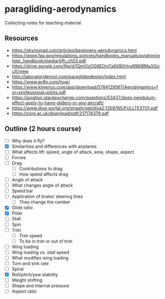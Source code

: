 # paragliding-aerodynamics

Collecting notes for teaching material.


## Resources

- https://skynomad.com/articles/beginners-aerodynamics.html
- https://www.faa.gov/regulations_policies/handbooks_manuals/aviation/glider_handbook/media/gfh_ch03.pdf
- https://drive.google.com/file/d/1QmOzOG6EOmTa6XB0HruR98iBMa3GjzuX/view
- http://laboratoridenvol.com/paragliderdesign/index.html
- https://www.av8n.com/how/
- https://www.kimerius.com/app/download/5784129567/Aerodynamics+for+professional+pilots.pdf
- https://aviation.stackexchange.com/questions/53437/does-pendulum-effect-apply-to-hang-gliders-or-any-aircraft/
- https://www.diva-portal.org/smash/get/diva2:1359785/FULLTEXT01.pdf
- https://core.ac.uk/download/pdf/217174379.pdf


## Outline (2 hours course)

- [ ] Why does it fly?
- [x] Similarities and differences with airplanes
- [ ] What affects lift: speed, angle of attack, area, shape, aspect
- [ ] Forces
- [ ] Drag
   - [ ] Contributions to drag
   - [ ] How speed affects drag
- [ ] Angle of attack
- [ ] What changes angle of attack
- [ ] Speed bar
- [ ] Application of brake/ steering lines
   - [ ] They change the camber
- [x] Glide ratio
- [x] Polar
- [ ] Stall
- [ ] Spin
- [ ] Trim
   - [ ] Trim speed
   - [ ] To be in trim or out of trim
- [ ] Wing loading
- [ ] Wing loading vs. stall speed
- [ ] What modifies wing loading
- [ ] Turn and sink rate
- [ ] Spiral
- [x] Roll/pitch/yaw stability
- [ ] Weight shifting
- [ ] Shape and internal pressure
- [ ] Aspect ratio
